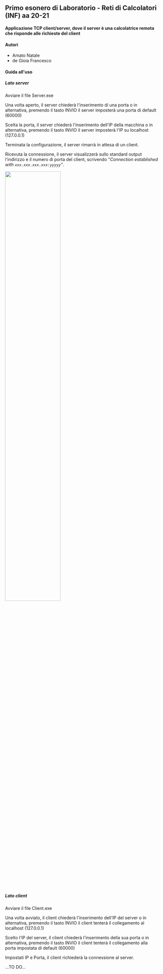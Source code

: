 ## Primo esonero di Laboratorio - Reti di Calcolatori (INF) aa 20-21

#### Applicazione TCP client/server, dove il server è una calcolatrice remota che risponde alle richieste del client



#### Autori

- Amato Natale
- de Gioia Francesco





#### Guida all'uso



##### Lato server

Avviare il file Server.exe

Una volta aperto, il server chiederà l'inserimento di una porta o in alternativa, premendo il tasto INVIO il server imposterà una porta di default (60000)

Scelta la porta, il server chiederà l'inserimento dell'IP della macchina o in alternativa, premendo il tasto INVIO il server imposterà l'IP su localhost (127.0.0.1)

Terminata la configurazione, il server rimarrà in attesa di un client.

Ricevuta la connessione, il server visualizzerà sullo standard output l'indirizzo e il numero di porta del client, scrivendo "*Connection established with `xxx.xxx.xxx.xxx:yyyyy`"*.

<img src="https://user-images.githubusercontent.com/48321178/142268204-7f1c3a75-3427-4622-982a-e76025bd2f88.gif" width="60%" height="60%">




##### Lato client

Avviare il file Client.exe

Una volta avviato, il client chiederà l'inserimento dell'IP del server o in alternativa, premendo il tasto INVIO il client tenterà il collegamento al localhost (127.0.0.1)

Scelto l'IP del server, il client chiederà l'inserimento della sua porta o in alternativa, premendo il tasto INVIO il client tenterà il collegamento alla porta impostata di default (60000)

Impostati IP e Porta, il client  richiederà la connessione al server.



...TO DO...

